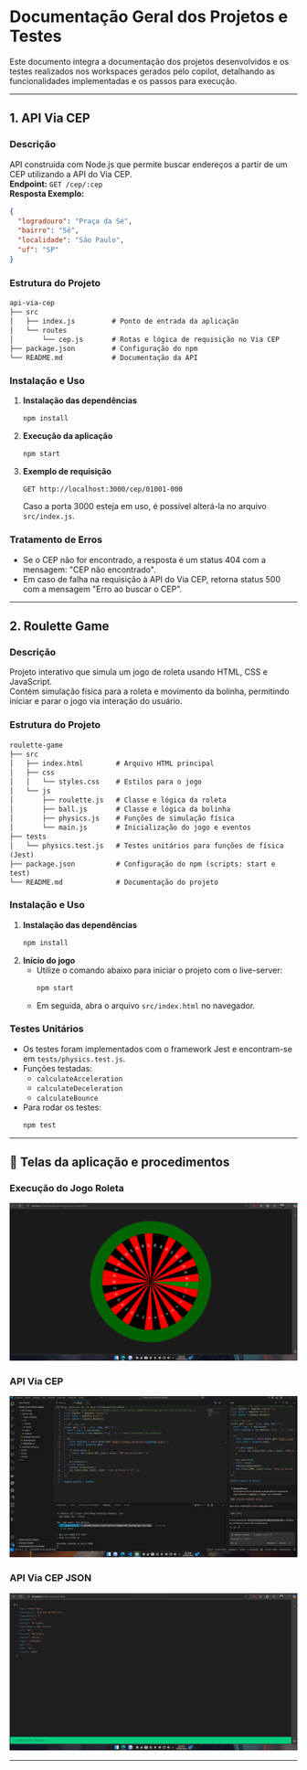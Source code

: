 # Documentação Geral dos Projetos e Testes

Este documento integra a documentação dos projetos desenvolvidos e os testes realizados nos workspaces gerados pelo copilot, detalhando as funcionalidades implementadas e os passos para execução.

---

## 1. API Via CEP

### Descrição
API construída com Node.js que permite buscar endereços a partir de um CEP utilizando a API do Via CEP.  
**Endpoint:** `GET /cep/:cep`  
**Resposta Exemplo:**
```json
{
  "logradouro": "Praça da Sé",
  "bairro": "Sé",
  "localidade": "São Paulo",
  "uf": "SP"
}
```

### Estrutura do Projeto
```
api-via-cep
├── src
│   ├── index.js         # Ponto de entrada da aplicação
│   └── routes
│       └── cep.js       # Rotas e lógica de requisição no Via CEP
├── package.json         # Configuração do npm
└── README.md            # Documentação da API
```

### Instalação e Uso
1. **Instalação das dependências**
   ```bash
   npm install
   ```
2. **Execução da aplicação**
   ```bash
   npm start
   ```
3. **Exemplo de requisição**
   ```
   GET http://localhost:3000/cep/01001-000
   ```
   Caso a porta 3000 esteja em uso, é possível alterá-la no arquivo `src/index.js`.

### Tratamento de Erros
- Se o CEP não for encontrado, a resposta é um status 404 com a mensagem: "CEP não encontrado".
- Em caso de falha na requisição à API do Via CEP, retorna status 500 com a mensagem "Erro ao buscar o CEP".

---

## 2. Roulette Game

### Descrição
Projeto interativo que simula um jogo de roleta usando HTML, CSS e JavaScript.  
Contém simulação física para a roleta e movimento da bolinha, permitindo iniciar e parar o jogo via interação do usuário.

### Estrutura do Projeto
```
roulette-game
├── src
│   ├── index.html        # Arquivo HTML principal
│   ├── css
│   │   └── styles.css    # Estilos para o jogo
│   └── js
│       ├── roulette.js   # Classe e lógica da roleta
│       ├── ball.js       # Classe e lógica da bolinha
│       ├── physics.js    # Funções de simulação física
│       └── main.js       # Inicialização do jogo e eventos
├── tests
│   └── physics.test.js   # Testes unitários para funções de física (Jest)
├── package.json          # Configuração do npm (scripts: start e test)
└── README.md             # Documentação do projeto
```

### Instalação e Uso
1. **Instalação das dependências**
   ```bash
   npm install
   ```
2. **Início do jogo**
   - Utilize o comando abaixo para iniciar o projeto com o live-server:
     ```bash
     npm start
     ```
   - Em seguida, abra o arquivo `src/index.html` no navegador.

### Testes Unitários
- Os testes foram implementados com o framework Jest e encontram-se em `tests/physics.test.js`.
- Funções testadas:
  - `calculateAcceleration`
  - `calculateDeceleration`
  - `calculateBounce`
- Para rodar os testes:
   ```bash
   npm test
   ```

---

## 📸 Telas da aplicação e procedimentos

### Execução do Jogo Roleta
![Tela da aplicação](/assets/1.1-roleta-web.png)

### API Via CEP
![Tela da aplicação](/assets/02-api-via-cep-codigo.png)

### API Via CEP JSON
![Tela da aplicação](/assets/03-api-via-cep-json.png)

---